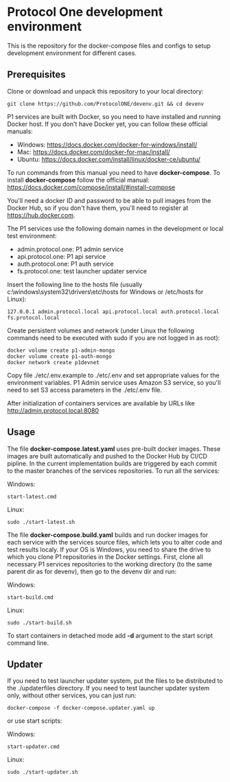 Protocol One development environment
====================================

This is the repository for the docker-compose files and configs to setup development environment for different cases.

Prerequisites
-------------

Clone or download and unpack this repository to your local directory:
  
    git clone https://github.com/ProtocolONE/devenv.git && cd devenv

P1 services are built with Docker, so you need to have installed and running Docker host. 
If you don't have Docker yet, you can follow these official manuals:

 - Windows: https://docs.docker.com/docker-for-windows/install/
 - Mac: https://docs.docker.com/docker-for-mac/install/
 - Ubuntu: https://docs.docker.com/install/linux/docker-ce/ubuntu/

To run commands from this manual you need to have **docker-compose**. 
To install **docker-compose** follow the official manual: https://docs.docker.com/compose/install/#install-compose

You'll need a docker ID and password to be able to pull images from the Docker Hub, so if you don't have them, you'll need to register at https://hub.docker.com.

The P1 services use the following domain names in the development or local test environment:
  
  - admin.protocol.one: P1 admin service
  - api.protocol.one: P1 api service
  - auth.protocol.one: P1 auth service  
  - fs.protocol.one: test launcher updater service  

Insert the following line to the hosts file (usually c:\windows\system32\drivers\etc\hosts for Windows or /etc/hosts for Linux): 

    127.0.0.1 admin.protocol.local api.protocol.local auth.protocol.local fs.protocol.local

Create persistent volumes and network (under Linux the following commands need to be executed with sudo if you are not logged in as root):
  
    docker volume create p1-admin-mongo
    docker volume create p1-auth-mongo
    docker network create p1devnet

Copy file ./etc/.env.example to ./etc/.env and set appropriate values for the environment variables.
P1 Admin service uses Amazon S3 service, so you'll need to set S3 access parameters in the ./etc/.env file.

After initialization of containers services are available by URLs like http://admin.protocol.local:8080

Usage
-----

The file **docker-compose.latest.yaml** uses pre-built docker images. These images are built automatically and pushed to the Docker Hub by CI/CD pipline. In the current implementation builds are triggered by each commit to the master branches of the services repositories.
To run all the services:

Windows:    

    start-latest.cmd

Linux:

    sudo ./start-latest.sh

The file **docker-compose.build.yaml** builds and run docker images for each service with the services source files, which lets you to alter code and test results localy. 
If your OS is Windows, you need to share the drive to which you clone P1 repositories in the Docker settings.
First, clone all necessary P1 services repositories to the working directory (to the same parent dir as for devenv), then go to the devenv dir and run:

Windows:    

    start-build.cmd

Linux:

    sudo ./start-build.sh

To start containers in detached mode add **-d** argument to the start script command line.

Updater
-------

If you need to test launcher updater system, put the files to be distributed to the ./updaterfiles directory.
If you need to test launcher updater system only, without other services, you can just run:

    docker-compose -f docker-compose.updater.yaml up

or use start scripts:

Windows:
    
    start-updater.cmd

Linux:
    
    sudo ./start-updater.sh
